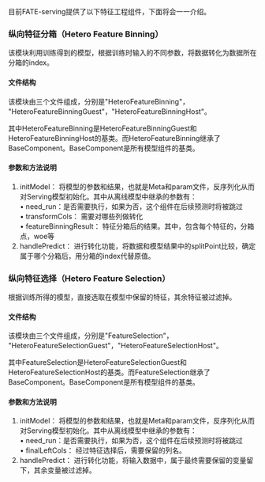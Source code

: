 目前FATE-serving提供了以下特征工程组件，下面将会一一介绍。
### 纵向特征分箱（Hetero Feature Binning）
该模块利用训练得到的模型，根据训练时输入的不同参数，将数据转化为数据所在分箱的index。
#### 文件结构
该模块由三个文件组成，分别是"HeteroFeatureBinning"， "HeteroFeatureBinningGuest"，"HeteroFeatureBinningHost"。 

其中HeteroFeatureBinning是HeteroFeatureBinningGuest和HeteroFeatureBinningHost的基类。而HeteroFeatureBinning继承了BaseComponent。BaseComponent是所有模型组件的基类。
#### 参数和方法说明
1. initModel： 将模型的参数和结果，也就是Meta和param文件，反序列化从而对Serving模型初始化。其中从离线模型中继承的参数有：  
•	need_run：是否需要执行，如果为否，这个组件在后续预测时将被跳过  
•	transformCols： 需要对哪些列做转化  
•	featureBinningResult： 特征分箱后的结果。其中，包含每个特征的，分箱点，woe等  
2. handlePredict： 进行转化功能，将数据和模型结果中的splitPoint比较，确定属于哪个分箱后，用分箱的index代替原值。

### 纵向特征选择（Hetero Feature Selection）
根据训练所得的模型，直接选取在模型中保留的特征，其余特征被过滤掉。

#### 文件结构
该模块由三个文件组成，分别是"FeatureSelection"， "HeteroFeatureSelectionGuest"，"HeteroFeatureSelectionHost"。

其中FeatureSelection是HeteroFeatureSelectionGuest和HeteroFeatureSelectionHost的基类。而FeatureSelection继承了BaseComponent。BaseComponent是所有模型组件的基类。

#### 参数和方法说明
1. initModel： 将模型的参数和结果，也就是Meta和param文件，反序列化从而对Serving模型初始化。其中从离线模型中继承的参数有：  
•	need_run：是否需要执行，如果为否，这个组件在后续预测时将被跳过  
•	finalLeftCols： 经过特征选择后，需要保留的列名。
2. handlePredict： 进行转化功能，将输入数据中，属于最终需要保留的变量留下，其余变量被过滤掉。
